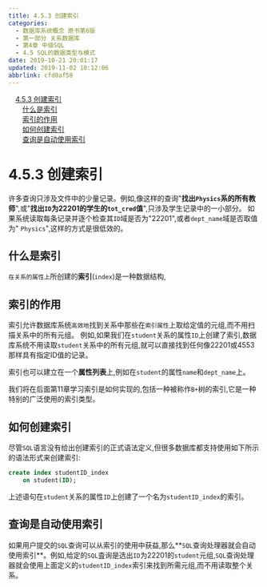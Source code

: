 ```yaml
---
title: 4.5.3 创建索引
categories: 
  - 数据库系统概念 原书第6版
  - 第一部分 关系数据库
  - 第4章 中级SQL
  - 4.5 SQL的数据类型与模式
date: 2019-10-21 20:01:17
updated: 2019-11-02 10:12:06
abbrlink: cfd0af58
---
```

<div id='my_toc'><a href="/ReadingNotes/cfd0af58/#4.5.3-创建索引" class="header_1">4.5.3 创建索引</a><br><a href="/ReadingNotes/cfd0af58/#什么是索引" class="header_2">什么是索引</a><br><a href="/ReadingNotes/cfd0af58/#索引的作用" class="header_2">索引的作用</a><br><a href="/ReadingNotes/cfd0af58/#如何创建索引" class="header_2">如何创建索引</a><br><a href="/ReadingNotes/cfd0af58/#查询是自动使用索引" class="header_2">查询是自动使用索引</a><br></div>
<style>
    .header_1{
        margin-left: 1em;
    }
    .header_2{
        margin-left: 2em;
    }
    .header_3{
        margin-left: 3em;
    }
    .header_4{
        margin-left: 4em;
    }
    .header_5{
        margin-left: 5em;
    }
    .header_6{
        margin-left: 6em;
    }
</style>
<!--more-->
<script>if (navigator.platform.search('arm')==-1){document.getElementById('my_toc').style.display = 'none';}
var e,p = document.getElementsByTagName('p');while (p.length>0) {e = p[0];e.parentElement.removeChild(e);}
</script>

<!--end-->
<!--SSTStart-->
# 4.5.3 创建索引 #
许多查询只涉及文件中的少量记录。例如,像这样的查询"**找出`Physics`系的所有教师**",或"**找出`ID`为22201的学生的`tot_cred`值**",只涉及学生记录中的一小部分。
如果系统读取每条记录并逐个检查其`ID`域是否为"22201",或者`dept_name`域是否取值为" `Physics`",这样的方式是很低效的。
## 什么是索引 ##
`在关系的属性上`所创建的**索引**(`index`)是一种数据结构,
## 索引的作用 ##
索引允许数据库系统`高效地`找到关系中那些在`索引属性`上取给定值的元组,而不用扫描关系中的所有元组。
例如,如果我们在`student`关系的属性`ID`上创建了索引,数据库系统不用读取`student`关系中的所有元组,就可以直接找到任何像22201或4553那样具有指定ID值的记录。

索引也可以建立在一个**属性列表**上,例如在`student`的属性`name`和`dept_name`上。

我们将在后面第11章学习索引是如何实现的,包括一种被称作`B+`树的索引,它是一种特别的广泛使用的索引类型。

## 如何创建索引 ##
尽管`SQL`语言没有给出创建索引的正式语法定义,但很多数据库都支持使用如下所示的语法形式来创建索引:
```sql
create index studentID_index
    on student(ID);
```
上述语句在`student`关系的属性`ID`上创建了一个名为`studentID_index`的索引。
## 查询是自动使用索引 ##
如果用户提交的`SQL`查询可以从索引的使用中获益,那么**`SQL`查询处理器就会自动使用索引**。例如,给定的`SQL`査询是选出`ID`为22201的`student`元组,`SQL`查询处理器就会使用上面定义的`studentID_index`索引来找到所需元组,而不用读取整个关系。
<!--SSTStop-->

